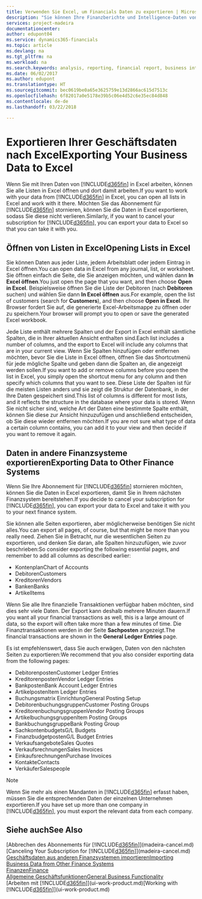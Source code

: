 ```yaml
---
title: Verwenden Sie Excel, um Financials Daten zu exportieren | Microsoft Docs
description: "Sie können Ihre Finanzberichte und Intelligence-Daten von Finance and Operations, Business edition in Excel exportieren, oder Ihre Financials Daten in Excel öffnen."
services: project-madeira
documentationcenter: 
author: edupont04
ms.service: dynamics365-financials
ms.topic: article
ms.devlang: na
ms.tgt_pltfrm: na
ms.workload: na
ms.search.keywords: analysis, reporting, financial report, business intelligence, BI, Excel
ms.date: 06/02/2017
ms.author: edupont
ms.translationtype: HT
ms.sourcegitcommit: bec0619be0a65e3625759e13d2866ac615d7513c
ms.openlocfilehash: 6f82017a0e5178e39b5c06e4d52c6e35ec84d848
ms.contentlocale: de-de
ms.lasthandoff: 03/22/2018

---
```

# <a name="exporting-your-business-data-to-excel"></a><span data-ttu-id="d9170-103">Exportieren Ihrer Geschäftsdaten nach Excel</span><span class="sxs-lookup"><span data-stu-id="d9170-103">Exporting Your Business Data to Excel</span></span>
<span data-ttu-id="d9170-104">Wenn Sie mit Ihren Daten von [!INCLUDE[d365fin](includes/d365fin_md.md)] in Excel arbeiten, können Sie alle Listen in Excel öffnen und dort damit arbeiten.</span><span class="sxs-lookup"><span data-stu-id="d9170-104">If you want to work with your data from [!INCLUDE[d365fin](includes/d365fin_md.md)] in Excel, you can open all lists in Excel and work with it there.</span></span> <span data-ttu-id="d9170-105">Möchten Sie das Abonnement für [!INCLUDE[d365fin](includes/d365fin_md.md)] stornieren, können Sie die Daten in Excel exportieren, sodass Sie diese nicht verlieren.</span><span class="sxs-lookup"><span data-stu-id="d9170-105">Similarly, if you want to cancel your subscription for [!INCLUDE[d365fin](includes/d365fin_md.md)], you can export your data to Excel so that you can take it with you.</span></span>

## <a name="opening-lists-in-excel"></a><span data-ttu-id="d9170-106">Öffnen von Listen in Excel</span><span class="sxs-lookup"><span data-stu-id="d9170-106">Opening Lists in Excel</span></span>
<span data-ttu-id="d9170-107">Sie können Daten aus jeder Liste, jedem Arbeitsblatt oder jedem Eintrag in Excel öffnen.</span><span class="sxs-lookup"><span data-stu-id="d9170-107">You can open data in Excel from any journal, list, or worksheet.</span></span> <span data-ttu-id="d9170-108">Sie öffnen einfach die Seite, die Sie anzeigen möchten, und wählen dann **In Excel öffnen**.</span><span class="sxs-lookup"><span data-stu-id="d9170-108">You just open the page that you want, and then choose **Open in Excel**.</span></span> <span data-ttu-id="d9170-109">Beispielsweise öffnen Sie die Liste der Debitoren (nach **Debitoren** suchen) und wählen Sie dann **In Excel öffnen** aus.</span><span class="sxs-lookup"><span data-stu-id="d9170-109">For example, open the list of customers (search for **Customers**), and then choose **Open in Excel**.</span></span> <span data-ttu-id="d9170-110">Ihr Browser fordert Sie auf, die generierte Excel-Arbeitsmappe zu öffnen oder zu speichern.</span><span class="sxs-lookup"><span data-stu-id="d9170-110">Your browser will prompt you to open or save the generated Excel workbook.</span></span>  

<span data-ttu-id="d9170-111">Jede Liste enthält mehrere Spalten und der Export in Excel enthält sämtliche Spalten, die in Ihrer aktuellen Ansicht enthalten sind.</span><span class="sxs-lookup"><span data-stu-id="d9170-111">Each list includes a number of columns, and the export to Excel will include any columns that are in your current view.</span></span> <span data-ttu-id="d9170-112">Wenn Sie Spalten hinzufügen oder entfernen möchten, bevor Sie die Liste in Excel öffnen, öffnen Sie das Shortcutmenü für jede mögliche Spalte und geben dann die Spalten an, die angezeigt werden sollen.</span><span class="sxs-lookup"><span data-stu-id="d9170-112">If you want to add or remove columns before you open the list in Excel, you simply open the shortcut menu for any column and then specify which columns that you want to see.</span></span> <span data-ttu-id="d9170-113">Diese Liste der Spalten ist für die meisten Listen anders und sie zeigt die Struktur der Datenbank, in der Ihre Daten gespeichert sind.</span><span class="sxs-lookup"><span data-stu-id="d9170-113">This list of columns is different for most lists, and it reflects the structure in the database where your data is stored.</span></span> <span data-ttu-id="d9170-114">Wenn Sie nicht sicher sind, welche Art der Daten eine bestimmte Spalte enthält, können Sie diese zur Ansicht hinzuzufügen und anschließend entscheiden, ob Sie diese wieder entfernen möchten.</span><span class="sxs-lookup"><span data-stu-id="d9170-114">If you are not sure what type of data a certain column contains, you can add it to your view and then decide if you want to remove it again.</span></span>  

## <a name="exporting-data-to-other-finance-systems"></a><span data-ttu-id="d9170-115">Daten in andere Finanzsysteme exportieren</span><span class="sxs-lookup"><span data-stu-id="d9170-115">Exporting Data to Other Finance Systems</span></span>
<span data-ttu-id="d9170-116">Wenn Sie Ihre Abonnement für [!INCLUDE[d365fin](includes/d365fin_md.md)] stornieren möchten, können Sie die Daten in Excel exportieren, damit Sie in Ihrem nächsten Finanzsystem bereitstehen.</span><span class="sxs-lookup"><span data-stu-id="d9170-116">If you decide to cancel your subscription for [!INCLUDE[d365fin](includes/d365fin_md.md)], you can export your data to Excel and take it with you to your next finance system.</span></span>  

<span data-ttu-id="d9170-117">Sie können alle Seiten exportieren, aber möglicherweise benötigen Sie nicht alles.</span><span class="sxs-lookup"><span data-stu-id="d9170-117">You can export all pages, of course, but that might be more than you really need.</span></span> <span data-ttu-id="d9170-118">Ziehen Sie in Betracht, nur die wesentlichen Seiten zu exportieren, und denken Sie daran, alle Spalten hinzuzufügen, wie zuvor beschrieben:</span><span class="sxs-lookup"><span data-stu-id="d9170-118">So consider exporting the following essential pages, and remember to add all columns as described earlier:</span></span>  

* <span data-ttu-id="d9170-119">Kontenplan</span><span class="sxs-lookup"><span data-stu-id="d9170-119">Chart of Accounts</span></span>  
* <span data-ttu-id="d9170-120">Debitoren</span><span class="sxs-lookup"><span data-stu-id="d9170-120">Customers</span></span>  
* <span data-ttu-id="d9170-121">Kreditoren</span><span class="sxs-lookup"><span data-stu-id="d9170-121">Vendors</span></span>  
* <span data-ttu-id="d9170-122">Banken</span><span class="sxs-lookup"><span data-stu-id="d9170-122">Banks</span></span>  
* <span data-ttu-id="d9170-123">Artikel</span><span class="sxs-lookup"><span data-stu-id="d9170-123">Items</span></span>  

<span data-ttu-id="d9170-124">Wenn Sie alle Ihre finanzielle Transaktionen verfügbar haben möchten, sind dies sehr viele Daten. Der Export kann deshalb mehrere Minuten dauern.</span><span class="sxs-lookup"><span data-stu-id="d9170-124">If you want all your financial transactions as well, this is a large amount of data, so the export will often take more than a few minutes of time.</span></span> <span data-ttu-id="d9170-125">Die Finanztransaktionen werden in der Seite **Sachposten** angezeigt.</span><span class="sxs-lookup"><span data-stu-id="d9170-125">The financial transactions are shown in the **General Ledger Entries** page.</span></span>  

<span data-ttu-id="d9170-126">Es ist empfehlenswert, dass Sie auch erwägen, Daten von den nächsten Seiten zu exportieren:</span><span class="sxs-lookup"><span data-stu-id="d9170-126">We recommend that you also consider exporting data from the following pages:</span></span>  

* <span data-ttu-id="d9170-127">Debitorenposten</span><span class="sxs-lookup"><span data-stu-id="d9170-127">Customer Ledger Entries</span></span>  
* <span data-ttu-id="d9170-128">Kreditorenposten</span><span class="sxs-lookup"><span data-stu-id="d9170-128">Vendor Ledger Entries</span></span>  
* <span data-ttu-id="d9170-129">Bankposten</span><span class="sxs-lookup"><span data-stu-id="d9170-129">Bank Account Ledger Entries</span></span>  
* <span data-ttu-id="d9170-130">Artikelposten</span><span class="sxs-lookup"><span data-stu-id="d9170-130">Item Ledger Entries</span></span>  
* <span data-ttu-id="d9170-131">Buchungsmatrix Einrichtung</span><span class="sxs-lookup"><span data-stu-id="d9170-131">General Posting Setup</span></span>  
* <span data-ttu-id="d9170-132">Debitorenbuchungsgruppen</span><span class="sxs-lookup"><span data-stu-id="d9170-132">Customer Posting Groups</span></span>  
* <span data-ttu-id="d9170-133">Kreditorenbuchungsgruppen</span><span class="sxs-lookup"><span data-stu-id="d9170-133">Vendor Posting Groups</span></span>  
* <span data-ttu-id="d9170-134">Artikelbuchungsgruppen</span><span class="sxs-lookup"><span data-stu-id="d9170-134">Item Posting Groups</span></span>  
* <span data-ttu-id="d9170-135">Bankbuchungsgruppe</span><span class="sxs-lookup"><span data-stu-id="d9170-135">Bank Posting Group</span></span>  
* <span data-ttu-id="d9170-136">Sachkontenbudgets</span><span class="sxs-lookup"><span data-stu-id="d9170-136">G/L Budgets</span></span>  
* <span data-ttu-id="d9170-137">Finanzbudgetposten</span><span class="sxs-lookup"><span data-stu-id="d9170-137">G/L Budget Entries</span></span>  
* <span data-ttu-id="d9170-138">Verkaufsangebote</span><span class="sxs-lookup"><span data-stu-id="d9170-138">Sales Quotes</span></span>  
* <span data-ttu-id="d9170-139">Verkaufsrechnungen</span><span class="sxs-lookup"><span data-stu-id="d9170-139">Sales Invoices</span></span>  
* <span data-ttu-id="d9170-140">Einkaufsrechnungen</span><span class="sxs-lookup"><span data-stu-id="d9170-140">Purchase Invoices</span></span>  
* <span data-ttu-id="d9170-141">Kontakte</span><span class="sxs-lookup"><span data-stu-id="d9170-141">Contacts</span></span>  
* <span data-ttu-id="d9170-142">Verkäufer</span><span class="sxs-lookup"><span data-stu-id="d9170-142">Salespeople</span></span>  

> [!NOTE]  
>   <span data-ttu-id="d9170-143">Wenn Sie mehr als einen Mandanten in [!INCLUDE[d365fin](includes/d365fin_md.md)] erfasst haben, müssen Sie die entsprechenden Daten der einzelnen Unternehmen exportieren.</span><span class="sxs-lookup"><span data-stu-id="d9170-143">If you have set up more than one company in [!INCLUDE[d365fin](includes/d365fin_md.md)], you must export the relevant data from each company.</span></span>

## <a name="see-also"></a><span data-ttu-id="d9170-144">Siehe auch</span><span class="sxs-lookup"><span data-stu-id="d9170-144">See Also</span></span>
<span data-ttu-id="d9170-145">[Abbrechen des Abonnements für [!INCLUDE[d365fin](includes/d365fin_md.md)]](madeira-cancel.md)</span><span class="sxs-lookup"><span data-stu-id="d9170-145">[Canceling Your Subscription for [!INCLUDE[d365fin](includes/d365fin_md.md)]](madeira-cancel.md)</span></span>  
[<span data-ttu-id="d9170-146">Geschäftsdaten aus anderen Finanzsystemen importieren</span><span class="sxs-lookup"><span data-stu-id="d9170-146">Importing Business Data from Other Finance Systems</span></span>](upload-data.md)  
[<span data-ttu-id="d9170-147">Finanzen</span><span class="sxs-lookup"><span data-stu-id="d9170-147">Finance</span></span>](finance.md)  
[<span data-ttu-id="d9170-148">Allgemeine Geschäftsfunktionen</span><span class="sxs-lookup"><span data-stu-id="d9170-148">General Business Functionality</span></span>](ui-across-business-areas.md)  
<span data-ttu-id="d9170-149">[Arbeiten mit [!INCLUDE[d365fin](includes/d365fin_md.md)]](ui-work-product.md)</span><span class="sxs-lookup"><span data-stu-id="d9170-149">[Working with [!INCLUDE[d365fin](includes/d365fin_md.md)]](ui-work-product.md)</span></span>  

